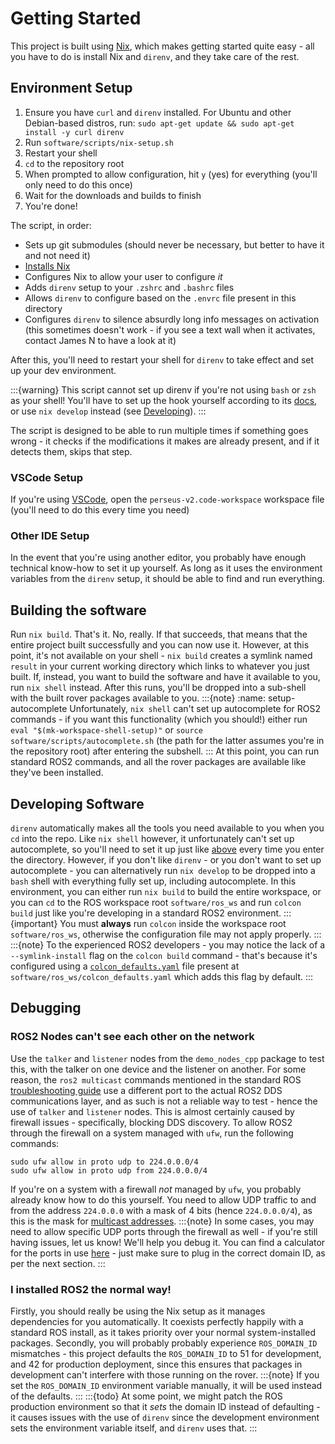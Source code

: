 # Getting Started

This project is built using [Nix](https://nixos.org/), which makes getting started quite easy - all you have to do is install Nix and `direnv`, and they take care of the rest.

## Environment Setup

1. Ensure you have `curl` and `direnv` installed. For Ubuntu and other Debian-based distros, run: `sudo apt-get update && sudo apt-get install -y curl direnv`
2. Run `software/scripts/nix-setup.sh`
3. Restart your shell
4. `cd` to the repository root
5. When prompted to allow configuration, hit `y` (yes) for everything (you'll only need to do this once)
6. Wait for the downloads and builds to finish
7. You're done!

The script, in order:

- Sets up git submodules (should never be necessary, but better to have it and not need it)
- [Installs Nix](https://github.com/DeterminateSystems/nix-installer)
- Configures Nix to allow your user to configure _it_
- Adds `direnv` setup to your `.zshrc` and `.bashrc` files
- Allows `direnv` to configure based on the `.envrc` file present in this directory
- Configures `direnv` to silence absurdly long info messages on activation (this sometimes doesn't work - if you see a text wall when it activates, contact James N to have a look at it)

After this, you'll need to restart your shell for `direnv` to take effect and set up your dev environment.

:::{warning}
This script cannot set up direnv if you're not using `bash` or `zsh` as your shell!
You'll have to set up the hook yourself according to its [docs](https://direnv.net/docs/hook.html), or use `nix develop` instead (see [Developing](#developing-software)).
:::

The script is designed to be able to run multiple times if something goes wrong - it checks if the modifications it makes are already present, and if it detects them, skips that step.

### VSCode Setup

If you're using [VSCode](https://code.visualstudio.com/), open the `perseus-v2.code-workspace` workspace file (you'll need to do this every time you need)

### Other IDE Setup

In the event that you're using another editor, you probably have enough technical know-how to set it up yourself.
As long as it uses the environment variables from the `direnv` setup, it should be able to find and run everything.

## Building the software

Run `nix build`.
That's it.
No, really.
If that succeeds, that means that the entire project built successfully and you can now use it.
However, at this point, it's not available on your shell - `nix build` creates a symlink named `result` in your current working directory which links to whatever you just built.
If, instead, you want to build the software and have it available to you, run `nix shell` instead.
After this runs, you'll be dropped into a sub-shell with the built rover packages available to you.
:::{note}
:name: setup-autocomplete
Unfortunately, `nix shell` can't set up autocomplete for ROS2 commands - if you want this functionality (which you should!) either run `eval "$(mk-workspace-shell-setup)"` or `source software/scripts/autocomplete.sh` (the path for the latter assumes you're in the repository root) after entering the subshell.
:::
At this point, you can run standard ROS2 commands, and all the rover packages are available like they've been installed.

## Developing Software

`direnv` automatically makes all the tools you need available to you when you `cd` into the repo.
Like `nix shell` however, it unfortunately can't set up autocomplete, so you'll need to set it up just like [above](#setup-autocomplete) every time you enter the directory.
However, if you don't like `direnv` - or you don't want to set up autocomplete - you can alternatively run `nix develop` to be dropped into a `bash` shell with everything fully set up, including autocomplete.
In this environment, you can either run `nix build` to build the entire workspace, or you can `cd` to the ROS workspace root `software/ros_ws` and run `colcon build` just like you're developing in a standard ROS2 environment.
:::{important}
You must **always** run `colcon` inside the workspace root `software/ros_ws`, otherwise the configuration file may not apply properly.
:::
:::{note}
To the experienced ROS2 developers - you may notice the lack of a `--symlink-install` flag on the `colcon build` command - that's because it's configured using a [`colcon_defaults.yaml`](https://colcon.readthedocs.io/en/released/user/configuration.html#defaults-yaml) file present at `software/ros_ws/colcon_defaults.yaml` which adds this flag by default.
:::

## Debugging

### ROS2 Nodes can't see each other on the network

Use the `talker` and `listener` nodes from the `demo_nodes_cpp` package to test this, with the talker on one device and the listener on another.
For some reason, the `ros2 multicast` commands mentioned in the standard ROS [troubleshooting guide](inv:ros#How-To-Guides/Installation-Troubleshooting) use a different port to the actual ROS2 DDS communications layer, and as such is not a reliable way to test - hence the use of `talker` and `listener` nodes.
This is almost certainly caused by firewall issues - specifically, blocking DDS discovery.
To allow ROS2 through the firewall on a system managed with `ufw`, run the following commands:

```{code-block} console
sudo ufw allow in proto udp to 224.0.0.0/4
sudo ufw allow in proto udp from 224.0.0.0/4
```

If you're on a system with a firewall _not_ managed by `ufw`, you probably already know how to do this yourself.
You need to allow UDP traffic to and from the address `224.0.0.0` with a mask of 4 bits (hence `224.0.0.0/4`), as this is the mask for [multicast addresses](https://en.wikipedia.org/wiki/Multicast_address).
:::{note}
In some cases, you may need to allow specific UDP ports through the firewall as well - if you're still having issues, let us know!
We'll help you debug it.
You can find a calculator for the ports in use [here](inv:ros#Concepts/Intermediate/About-Domain-ID) - just make sure to plug in the correct domain ID, as per the next section.
:::

### I installed ROS2 the normal way!

Firstly, you should really be using the Nix setup as it manages dependencies for you automatically.
It coexists perfectly happily with a standard ROS install, as it takes priority over your normal system-installed packages.
Secondly, you will probably probably experience `ROS_DOMAIN_ID` mismatches - this project defaults the `ROS_DOMAIN_ID` to 51 for development, and 42 for production deployment, since this ensures that packages in development can't interfere with those running on the rover.
:::{note}
If you set the `ROS_DOMAIN_ID` environment variable manually, it will be used instead of the defaults.
:::
:::{todo}
At some point, we might patch the ROS production environment so that it _sets_ the domain ID instead of defaulting - it causes issues with the use of `direnv` since the development environment sets the environment variable itself, and `direnv` uses that.
:::
